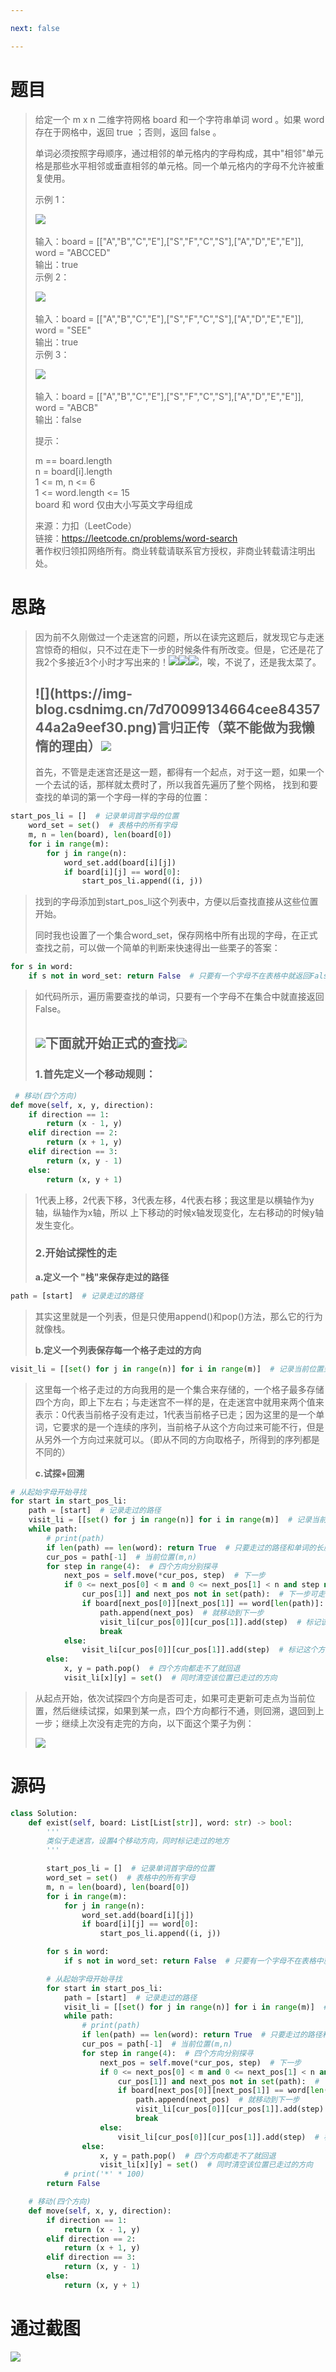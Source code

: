 ```yaml
---

next: false

---
```




<BlogInfo id="1334"/>

#  题目

> 给定一个 m x n 二维字符网格 board 和一个字符串单词 word 。如果 word 存在于网格中，返回 true ；否则，返回 false 。
>
> 单词必须按照字母顺序，通过相邻的单元格内的字母构成，其中"相邻"单元格是那些水平相邻或垂直相邻的单元格。同一个单元格内的字母不允许被重复使用。
>
>  
>
> 示例 1：
>
> ![](https://img-blog.csdnimg.cn/img_convert/6f05cdc17962b27fcac735f719e582fd.jpeg)​
>
>  
>  输入：board = [["A","B","C","E"],["S","F","C","S"],["A","D","E","E"]], word =
> "ABCCED"  
>  输出：true  
>  示例 2：
>
> ![](https://img-blog.csdnimg.cn/img_convert/99e7ebeab84cb840995f6f0b8c14b5da.jpeg)​
>
>  
>  输入：board = [["A","B","C","E"],["S","F","C","S"],["A","D","E","E"]], word =
> "SEE"  
>  输出：true  
>  示例 3：
>
> ![](https://img-blog.csdnimg.cn/img_convert/0947a14a622bf47fe121de1a82901960.jpeg)​
>
>  
>  输入：board = [["A","B","C","E"],["S","F","C","S"],["A","D","E","E"]], word =
> "ABCB"  
>  输出：false  
>  
>
> 提示：
>
> m == board.length  
>  n = board[i].length  
>  1 <= m, n <= 6  
>  1 <= word.length <= 15  
>  board 和 word 仅由大小写英文字母组成
>
> 来源：力扣（LeetCode）  
>  链接：https://leetcode.cn/problems/word-search  
>  著作权归领扣网络所有。商业转载请联系官方授权，非商业转载请注明出处。

# 思路

>
> 因为前不久刚做过一个走迷宫的问题，所以在读完这题后，就发现它与走迷宫惊奇的相似，只不过在走下一步的时候条件有所改变。但是，它还是花了我2个多接近3个小时才写出来的！![](https://img-blog.csdnimg.cn/ba2447233bf8426fb4f91b38afb76ffe.gif)![](https://img-blog.csdnimg.cn/ba2447233bf8426fb4f91b38afb76ffe.gif)![](https://img-blog.csdnimg.cn/ba2447233bf8426fb4f91b38afb76ffe.gif)，唉，不说了，还是我太菜了。
>
>  
>
> ## ![](https://img- blog.csdnimg.cn/7d70099134664cee8435744a2a9eef30.png)**言归正传**（菜不能做为我懒惰的理由）![](https://img-blog.csdnimg.cn/75a8049b6863417aa03462617febad0a.png)
>
> 首先，不管是走迷宫还是这一题，都得有一个起点，对于这一题，如果一个一个去试的话，那样就太费时了，所以我首先遍历了整个网格，
> 找到和要查找的单词的第一个字母一样的字母的位置：
>

```python
start_pos_li = []  # 记录单词首字母的位置
    word_set = set()  # 表格中的所有字母
    m, n = len(board), len(board[0])
    for i in range(m):
        for j in range(n):
            word_set.add(board[i][j])
            if board[i][j] == word[0]:
                start_pos_li.append((i, j))
```

>
> 找到的字母添加到start_pos_li这个列表中，方便以后查找直接从这些位置开始。
>
> 同时我也设置了一个集合word_set，保存网格中所有出现的字母，在正式查找之前，可以做一个简单的判断来快速得出一些栗子的答案：
>

```python
for s in word:
    if s not in word_set: return False  # 只要有一个字母不在表格中就返回False
```

>
> 如代码所示，遍历需要查找的单词，只要有一个字母不在集合中就直接返回False。
>
>  
>
> ## ![](https://img-blog.csdnimg.cn/b62a573e50b44eb1a186a83b7e1576f4.png)**下面就开始正式的查找**![](https://img-blog.csdnimg.cn/ee75e2738120419ab93009874b253731.png)
>
> ###  1.首先定义一个移动规则：
>

```python
 # 移动(四个方向)
def move(self, x, y, direction):
    if direction == 1:
        return (x - 1, y)
    elif direction == 2:
        return (x + 1, y)
    elif direction == 3:
        return (x, y - 1)
    else:
        return (x, y + 1)
```

>
> 1代表上移，2代表下移，3代表左移，4代表右移；我这里是以横轴作为y轴，纵轴作为x轴，所以 上下移动的时候x轴发现变化，左右移动的时候y轴发生变化。
>
> ### 2.开始试探性的走
>
> **a.定义一个 "栈"来保存走过的路径**
>
```python
path = [start]  # 记录走过的路径
```
>
> 其实这里就是一个列表，但是只使用append()和pop()方法，那么它的行为就像栈。
>
> **b.定义一个列表保存每一个格子走过的方向**
>
```python
visit_li = [[set() for j in range(n)] for i in range(m)]  # 记录当前位置到下一步走过的方向
```

>
>
> 这里每一个格子走过的方向我用的是一个集合来存储的，一个格子最多存储四个方向，即上下左右；与走迷宫不一样的是，在走迷宫中就用来两个值来表示：0代表当前格子没有走过，1代表当前格子已走；因为这里的是一个单词，它要求的是一个连续的序列，当前格子从这个方向过来可能不行，但是从另外一个方向过来就可以。（即从不同的方向取格子，所得到的序列都是不同的）
>
> **c.试探+回溯**
>
```python
# 从起始字母开始寻找
for start in start_pos_li:
    path = [start]  # 记录走过的路径
    visit_li = [[set() for j in range(n)] for i in range(m)]  # 记录当前位置到下一步走过的方向
    while path:
        # print(path)
        if len(path) == len(word): return True  # 只要走过的路径和单词的长度相同就说明走完了
        cur_pos = path[-1]  # 当前位置(m,n)
        for step in range(4):  # 四个方向分别探寻
            next_pos = self.move(*cur_pos, step)  # 下一步
            if 0 <= next_pos[0] < m and 0 <= next_pos[1] < n and step not in visit_li[cur_pos[0]][
                cur_pos[1]] and next_pos not in set(path):  # 下一步可走且没有走过
                if board[next_pos[0]][next_pos[1]] == word[len(path)]:  # 下一步位置的字母和需要的字母相同
                    path.append(next_pos)  # 就移动到下一步
                    visit_li[cur_pos[0]][cur_pos[1]].add(step)  # 标记该位置已走过
                    break
            else:
                visit_li[cur_pos[0]][cur_pos[1]].add(step)  # 标记这个方向走不通
        else:
            x, y = path.pop()  # 四个方向都走不了就回退
            visit_li[x][y] = set()  # 同时清空该位置已走过的方向
```

>
>
> 从起点开始，依次试探四个方向是否可走，如果可走更新可走点为当前位置，然后继续试探，如果到某一点，四个方向都行不通，则回溯，退回到上一步；继续上次没有走完的方向，以下面这个栗子为例：
>
> ![](http://www.lll.plus/media/image/2022/07/02/image-20220702220243-2.png)
>
>  
# 源码

```python
class Solution:
    def exist(self, board: List[List[str]], word: str) -> bool:
        '''
        类似于走迷宫，设置4个移动方向，同时标记走过的地方
        '''

        start_pos_li = []  # 记录单词首字母的位置
        word_set = set()  # 表格中的所有字母
        m, n = len(board), len(board[0])
        for i in range(m):
            for j in range(n):
                word_set.add(board[i][j])
                if board[i][j] == word[0]:
                    start_pos_li.append((i, j))

        for s in word:
            if s not in word_set: return False  # 只要有一个字母不在表格中就返回False

        # 从起始字母开始寻找
        for start in start_pos_li:
            path = [start]  # 记录走过的路径
            visit_li = [[set() for j in range(n)] for i in range(m)]  # 记录当前位置到下一步走过的方向
            while path:
                # print(path)
                if len(path) == len(word): return True  # 只要走过的路径和单词的长度相同就说明走完了
                cur_pos = path[-1]  # 当前位置(m,n)
                for step in range(4):  # 四个方向分别探寻
                    next_pos = self.move(*cur_pos, step)  # 下一步
                    if 0 <= next_pos[0] < m and 0 <= next_pos[1] < n and step not in visit_li[cur_pos[0]][
                        cur_pos[1]] and next_pos not in set(path):  # 下一步可走且没有走过
                        if board[next_pos[0]][next_pos[1]] == word[len(path)]:  # 下一步位置的字母和需要的字母相同
                            path.append(next_pos)  # 就移动到下一步
                            visit_li[cur_pos[0]][cur_pos[1]].add(step)  # 标记该位置已走过
                            break
                    else:
                        visit_li[cur_pos[0]][cur_pos[1]].add(step)  # 标记这个方向走不通
                else:
                    x, y = path.pop()  # 四个方向都走不了就回退
                    visit_li[x][y] = set()  # 同时清空该位置已走过的方向
            # print('*' * 100)
        return False

    # 移动(四个方向)
    def move(self, x, y, direction):
        if direction == 1:
            return (x - 1, y)
        elif direction == 2:
            return (x + 1, y)
        elif direction == 3:
            return (x, y - 1)
        else:
            return (x, y + 1)
```

# 通过截图

![](https://img-blog.csdnimg.cn/0d6727686aed4977a583750611d2f2ff.png)





























<ActionBox />
